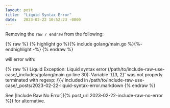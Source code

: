 ```yaml
---
layout: post
title:  "Liquid Syntax Error"
date:   2023-02-22 10:52:23 -0800
---
```


Removing the `raw / endraw` from the following:

{% raw %}
{% highlight go %}{% include golang/main.go %}{%- endhighlight -%}
{% endraw %}

will error with:

{% raw %}
Liquid Exception: Liquid syntax error (/path/to/include-raw-use-case/_includes/golang/main.go line 30): Variable '{{3, 2}' was not properly terminated with regexp: /\}\}/ included in /path/to/include-raw-use-case/_posts/2023-02-22-liquid-syntax-error.markdown
{% endraw %}

See [Include Raw No Error]({% post_url 2023-02-22-include-raw-no-error %}) for
alternative.
